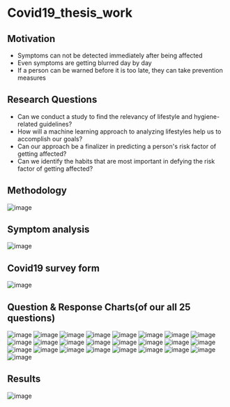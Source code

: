 # Covid19_thesis_work
## Motivation 
- Symptoms can not be detected immediately after being affected
- Even symptoms are getting blurred day by day
- If a person can be warned before it is too late, they can take prevention measures
## Research Questions
- Can we conduct a study to find the relevancy of lifestyle and hygiene-related guidelines?
- How will a machine learning approach to analyzing lifestyles help us to accomplish our goals?
- Can our approach be a finalizer in predicting a person's risk factor of getting affected?
- Can we identify the habits that are most important in defying the risk factor of getting affected?
## Methodology
![image](https://github.com/user-attachments/assets/a6a32f53-c5e1-4cc6-aa8d-c1117cea1362)
## Symptom analysis
![image](https://github.com/user-attachments/assets/569e4c4f-3749-43e0-abc6-01e2a0e6fdfd)

##  Covid19 survey form 
![image](https://github.com/user-attachments/assets/a24391f6-124b-46f3-bb74-9ae5ae6e3bdb)
## Question & Response Charts(of our all 25 questions)
![image](https://github.com/user-attachments/assets/a41d2b9f-49e8-4e1b-a443-84170a544bae)
![image](https://github.com/user-attachments/assets/0c06564c-e355-47c3-b69c-38abc9044394)
![image](https://github.com/user-attachments/assets/0f4a0e05-2a86-4aed-a287-c75cd40202c9)
![image](https://github.com/user-attachments/assets/cfe4e359-3683-4565-b9c2-9fadf73bcd32)
![image](https://github.com/user-attachments/assets/b485899c-6d12-4766-b4de-7604b573641a)
![image](https://github.com/user-attachments/assets/a3df0e55-3600-4490-85e7-7e99af74f6e7)
![image](https://github.com/user-attachments/assets/90b23c99-3e7b-4181-bafc-3ebfa40100fc)
![image](https://github.com/user-attachments/assets/fce921f5-241d-49ab-b31a-6713b57c2927)
![image](https://github.com/user-attachments/assets/c4ff7046-587e-4d65-b9ea-0ca61cf3df7b)
![image](https://github.com/user-attachments/assets/f6ea3b5b-3762-4fd1-af37-592c52856507)
![image](https://github.com/user-attachments/assets/58edef71-4333-497a-9015-964dc95ec0b4)
![image](https://github.com/user-attachments/assets/1ec5e942-dbef-4fd2-8012-5eecbc1fbefa)
![image](https://github.com/user-attachments/assets/159162c2-4e34-400c-af01-db9fc267e119)
![image](https://github.com/user-attachments/assets/b4302303-6a02-41ca-a49d-5a6cb6f4a707)
![image](https://github.com/user-attachments/assets/6f3a7404-ac3b-4cac-a89a-e457d09f070c)
![image](https://github.com/user-attachments/assets/75cb8e51-b434-469c-ae1e-325cbd9e6a76)
![image](https://github.com/user-attachments/assets/5840d08a-ef39-4eb2-ba00-9124bb717bb4)
![image](https://github.com/user-attachments/assets/676795d9-a91d-4638-8f27-2bb97a177738)
![image](https://github.com/user-attachments/assets/8635792d-492f-4b81-9d68-2076ceb7e557)
![image](https://github.com/user-attachments/assets/135fb1bc-de3c-46ab-ba94-01410ec7e6a9)
![image](https://github.com/user-attachments/assets/59957d7d-1d99-4cbb-81ba-7f0e53176441)
![image](https://github.com/user-attachments/assets/714f7197-3ecc-4e38-8fe3-4c6aaff4f336)
![image](https://github.com/user-attachments/assets/fe4203d4-b29c-4233-9e25-ce953ea43594)
![image](https://github.com/user-attachments/assets/845352d0-d481-4cf8-837b-ba7c63263daa)
![image](https://github.com/user-attachments/assets/47e81f3a-3c81-4103-8fe1-bf91df1319d3)

## Results
![image](https://github.com/user-attachments/assets/d69584d9-a5be-4078-9db0-eefe4c5b93d4)
